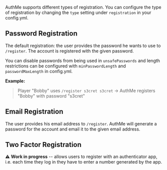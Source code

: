 AuthMe supports different types of registration. You can configure the type of registration by changing the `type` setting under `registration` in your config.yml.

## Password Registration
The default registration: the user provides the password he wants to use to `/register`. The account is registered with the given password.

You can disable passwords from being used in `unsafePasswords` and length restrictions can be configured with `minPasswordLength` and `passwordMaxLength` in config.yml.

**Example:**
> Player "Bobby" uses `/register s3cret s3cret` -> AuthMe registers "Bobby" with password "s3cret"

## Email Registration
The user provides his email address to `/register`. AuthMe will generate a password for the account and email it to the given email address.

## Two Factor Registration
:warning: **Work in progress** -- allows users to register with an authenticator app, i.e. each time they log in they have to enter a number generated by the app.
